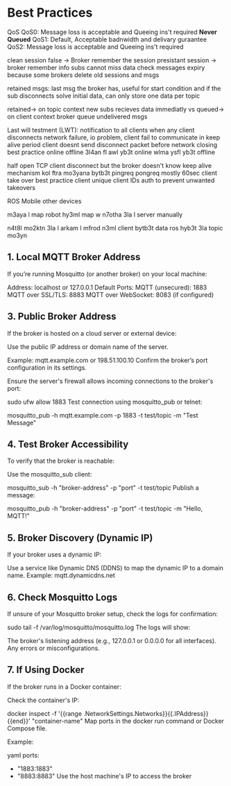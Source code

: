 # Best Practices

QoS
  QoS0: Message loss is acceptable and Queeing ins't required **Never Queued**
  QoS1: Default, Acceptable badnwidth and delivary guraantee
  QoS2: Message loss is acceptable and Queeing ins't required

clean session false -> Broker remember the session
presistant session -> broker remember info subs cannot miss data
  check messages expiry because some brokers delete old sessions and msgs

retained msgs:
 last msg the broker has, useful for start condition and if the sub disconnects
 solve initial data, can only store one data per topic

retained-> on topic context new subs recieves data immediatly
vs
queued-> on client context broker queue undelivered msgs

Last will testment (LWT): notification to all clients when any client disconnects
network failure, io problem, client fail to communicate in keep alive period
client doesnt send disconnect packet before network closing
best practice online offline 3l4an fl awl yb3t online wlma ysfl yb3t offline

half open TCP client disconnect but the broker doesn't know
keep alive mechanism kol ftra mo3yana  bytb3t pingreq pongreq mostly 60sec
client take over
best practice client unique client IDs
auth to prevent unwanted takeovers

ROS
Mobile
other devices

m3aya l map
robot hy3ml map w n7otha 3la l server manually

n4t8l mo2ktn 3la l arkam l mfrod n3ml client bytb3t data
ros hyb3t 3la topic mo3yn

## 1. Local MQTT Broker Address

If you’re running Mosquitto (or another broker) on your local machine:

Address: localhost or 127.0.0.1
Default Ports:
MQTT (unsecured): 1883
MQTT over SSL/TLS: 8883
MQTT over WebSocket: 8083 (if configured)

## 3. Public Broker Address

If the broker is hosted on a cloud server or external device:

Use the public IP address or domain name of the server.

Example: mqtt.example.com or 198.51.100.10
Confirm the broker’s port configuration in its settings.

Ensure the server's firewall allows incoming connections to the broker's port:

sudo ufw allow 1883
Test connection using mosquitto_pub or telnet:

mosquitto_pub -h mqtt.example.com -p 1883 -t test/topic -m "Test Message"

## 4. Test Broker Accessibility

To verify that the broker is reachable:

Use the mosquitto_sub client:

mosquitto_sub -h "broker-address" -p "port" -t test/topic
Publish a message:

mosquitto_pub -h "broker-address" -p "port" -t test/topic -m "Hello, MQTT!"

## 5. Broker Discovery (Dynamic IP)

If your broker uses a dynamic IP:

Use a service like Dynamic DNS (DDNS) to map the dynamic IP to a domain name.
Example: mqtt.dynamicdns.net

## 6. Check Mosquitto Logs

If unsure of your Mosquitto broker setup, check the logs for confirmation:

sudo tail -f /var/log/mosquitto/mosquitto.log
The logs will show:

The broker's listening address (e.g., 127.0.0.1 or 0.0.0.0 for all interfaces).
Any errors or misconfigurations.

## 7. If Using Docker

If the broker runs in a Docker container:

Check the container's IP:

docker inspect -f '{{range .NetworkSettings.Networks}}{{.IPAddress}}{{end}}' "container-name"
Map ports in the docker run command or Docker Compose file.

Example:

yaml
ports:

- "1883:1883"
- "8883:8883"
Use the host machine's IP to access the broker
